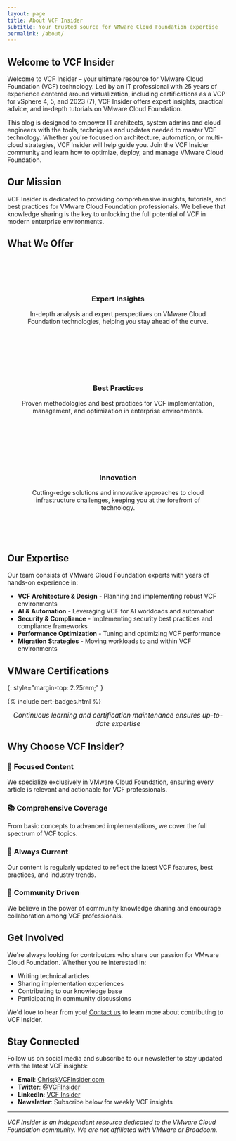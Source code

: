 ```yaml
---
layout: page
title: About VCF Insider
subtitle: Your trusted source for VMware Cloud Foundation expertise
permalink: /about/
---
```


## Welcome to VCF Insider

Welcome to VCF Insider – your ultimate resource for VMware Cloud Foundation (VCF) technology. Led by an IT professional with 25 years of experience centered around virtualization, including certifications as a VCP for vSphere 4, 5, and 2023 (7), VCF Insider offers expert insights, practical advice, and in-depth tutorials on VMware Cloud Foundation.

This blog is designed to empower IT architects, system admins and cloud engineers with the tools, techniques and updates needed to master VCF technology. Whether you're focused on architecture, automation, or multi-cloud strategies, VCF Insider will help guide you. Join the VCF Insider community and learn how to optimize, deploy, and manage VMware Cloud Foundation.

## Our Mission

VCF Insider is dedicated to providing comprehensive insights, tutorials, and best practices for VMware Cloud Foundation professionals. We believe that knowledge sharing is the key to unlocking the full potential of VCF in modern enterprise environments.

## What We Offer

<div class="features-grid" style="display: grid; grid-template-columns: repeat(auto-fit, minmax(300px, 1fr)); gap: 2rem; margin: 3rem 0;">

<div class="feature-card" style="background: var(--vmware-light-gray); padding: 2rem; border-radius: var(--border-radius-lg); text-align: center; border: 2px solid var(--vmware-blue);">
    <div style="font-size: 3rem; color: var(--vmware-blue); margin-bottom: 1rem;">
        <i class="fas fa-lightbulb"></i>
    </div>
    <h3 style="color: var(--text-primary); margin-bottom: 1rem;">Expert Insights</h3>
    <p style="color: var(--text-secondary);">In-depth analysis and expert perspectives on VMware Cloud Foundation technologies, helping you stay ahead of the curve.</p>
</div>

<div class="feature-card" style="background: var(--vmware-light-gray); padding: 2rem; border-radius: var(--border-radius-lg); text-align: center; border: 2px solid var(--vmware-green);">
    <div style="font-size: 3rem; color: var(--vmware-green); margin-bottom: 1rem;">
        <i class="fas fa-graduation-cap"></i>
    </div>
    <h3 style="color: var(--text-primary); margin-bottom: 1rem;">Best Practices</h3>
    <p style="color: var(--text-secondary);">Proven methodologies and best practices for VCF implementation, management, and optimization in enterprise environments.</p>
</div>

<div class="feature-card" style="background: var(--vmware-light-gray); padding: 2rem; border-radius: var(--border-radius-lg); text-align: center; border: 2px solid var(--vmware-orange);">
    <div style="font-size: 3rem; color: var(--vmware-orange); margin-bottom: 1rem;">
        <i class="fas fa-rocket"></i>
    </div>
    <h3 style="color: var(--text-primary); margin-bottom: 1rem;">Innovation</h3>
    <p style="color: var(--text-secondary);">Cutting-edge solutions and innovative approaches to cloud infrastructure challenges, keeping you at the forefront of technology.</p>
</div>

</div>

## Our Expertise

Our team consists of VMware Cloud Foundation experts with years of hands-on experience in:

- **VCF Architecture & Design** - Planning and implementing robust VCF environments  
- **AI & Automation** - Leveraging VCF for AI workloads and automation  
- **Security & Compliance** - Implementing security best practices and compliance frameworks  
- **Performance Optimization** - Tuning and optimizing VCF performance  
- **Migration Strategies** - Moving workloads to and within VCF environments

## VMware Certifications
{: style="margin-top: 2.25rem;" }

{% include cert-badges.html %}

<p style="color: var(--text-secondary); margin-top: .5rem; font-size: 0.95rem; font-style: italic; text-align:center;">
  Continuous learning and certification maintenance ensures up-to-date expertise
</p>

## Why Choose VCF Insider?

### 🎯 **Focused Content**
We specialize exclusively in VMware Cloud Foundation, ensuring every article is relevant and actionable for VCF professionals.

### 📚 **Comprehensive Coverage**
From basic concepts to advanced implementations, we cover the full spectrum of VCF topics.

### 🔄 **Always Current**
Our content is regularly updated to reflect the latest VCF features, best practices, and industry trends.

### 🤝 **Community Driven**
We believe in the power of community knowledge sharing and encourage collaboration among VCF professionals.

## Get Involved

We're always looking for contributors who share our passion for VMware Cloud Foundation. Whether you're interested in:

- Writing technical articles
- Sharing implementation experiences
- Contributing to our knowledge base
- Participating in community discussions

We'd love to hear from you! [Contact us](/contact/) to learn more about contributing to VCF Insider.

## Stay Connected

Follow us on social media and subscribe to our newsletter to stay updated with the latest VCF insights:

- **Email**: [Chris@VCFInsider.com](mailto:Chris@VCFInsider.com)  
- **Twitter**: [@VCFInsider](https://twitter.com/VCFInsider)  
- **LinkedIn**: [VCF Insider](https://linkedin.com/company/vcfinsider)  
- **Newsletter**: Subscribe below for weekly VCF insights

---

*VCF Insider is an independent resource dedicated to the VMware Cloud Foundation community. We are not affiliated with VMware or Broadcom.*
